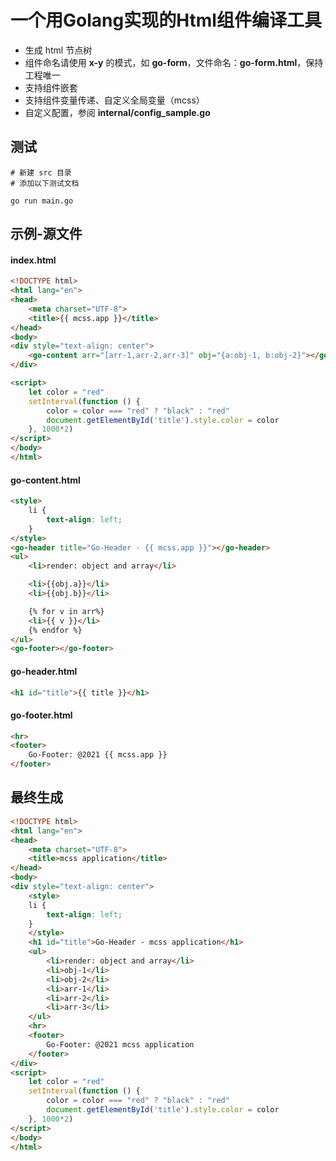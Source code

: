 # 一个用Golang实现的Html组件编译工具

+ 生成 html 节点树
+ 组件命名请使用 **x-y** 的模式，如 **go-form**，文件命名：**go-form.html**，保持工程唯一
+ 支持组件嵌套
+ 支持组件变量传递、自定义全局变量（mcss）
+ 自定义配置，参阅 **internal/config_sample.go**

## 测试
```shell
# 新建 src 目录
# 添加以下测试文档

go run main.go
```

## 示例-源文件
#### index.html
```html
<!DOCTYPE html>
<html lang="en">
<head>
    <meta charset="UTF-8">
    <title>{{ mcss.app }}</title>
</head>
<body>
<div style="text-align: center">
    <go-content arr="[arr-1,arr-2,arr-3]" obj="{a:obj-1, b:obj-2}"></go-content>
</div>

<script>
    let color = "red"
    setInterval(function () {
        color = color === "red" ? "black" : "red"
        document.getElementById('title').style.color = color
    }, 1000*2)
</script>
</body>
</html>
```
#### go-content.html
```html
<style>
    li {
        text-align: left;
    }
</style>
<go-header title="Go-Header - {{ mcss.app }}"></go-header>
<ul>
    <li>render: object and array</li>

    <li>{{obj.a}}</li>
    <li>{{obj.b}}</li>

    {% for v in arr%}
    <li>{{ v }}</li>
    {% endfor %}
</ul>
<go-footer></go-footer>
```
#### go-header.html
```html
<h1 id="title">{{ title }}</h1>
```

#### go-footer.html
```html
<hr>
<footer>
    Go-Footer: @2021 {{ mcss.app }}
</footer>
```

## 最终生成
```html 
<!DOCTYPE html>
<html lang="en">
<head>
    <meta charset="UTF-8">
    <title>mcss application</title>
</head>
<body>
<div style="text-align: center">
    <style>
    li {
        text-align: left;
    }
    </style>
    <h1 id="title">Go-Header - mcss application</h1>
    <ul>
        <li>render: object and array</li>
        <li>obj-1</li>
        <li>obj-2</li>
        <li>arr-1</li>   
        <li>arr-2</li>
        <li>arr-3</li>
    </ul>
    <hr>
    <footer>
        Go-Footer: @2021 mcss application
    </footer>
</div>
<script>
    let color = "red"
    setInterval(function () {
        color = color === "red" ? "black" : "red"
        document.getElementById('title').style.color = color
    }, 1000*2)
</script>
</body>
</html>
```